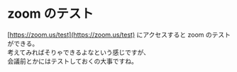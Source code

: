 # zoom のテスト

[https://zoom.us/test](https://zoom.us/test)
にアクセスすると zoom のテストができる。  
考えてみればそりゃできるよなという感じですが、  
会議前とかにはテストしておくの大事ですね。
